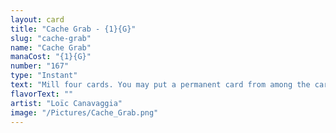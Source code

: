 ```yaml
---
layout: card
title: "Cache Grab - {1}{G}"
slug: "cache-grab"
name: "Cache Grab"
manaCost: "{1}{G}"
number: "167"
type: "Instant"
text: "Mill four cards. You may put a permanent card from among the cards milled this way into your hand. If you control a Squirrel or returned a Squirrel card to your hand this way, create a Food token. (To mill four cards, put the top four cards of your library into your graveyard. A Food token is an artifact with "{2}, {T}, Sacrifice this token: You gain 3 life.")"
flavorText: ""
artist: "Loïc Canavaggia"
image: "/Pictures/Cache_Grab.png"
---
```


